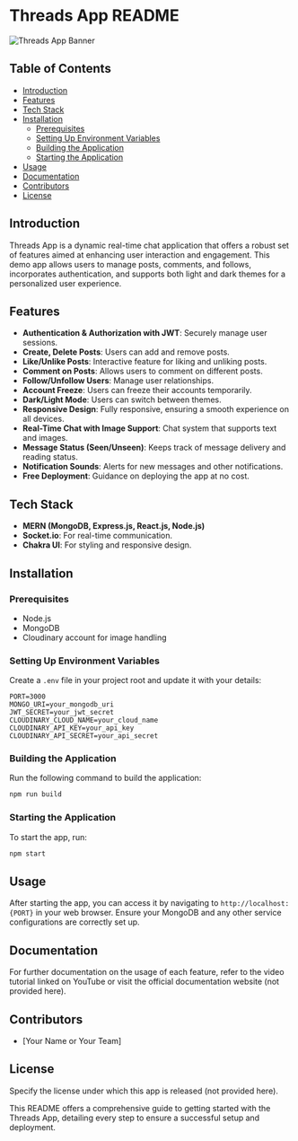 # Threads App README

![Threads App Banner](https://i.imgur.com/B6t5pNa.png)

## Table of Contents

-   [Introduction](#introduction)
-   [Features](#features)
-   [Tech Stack](#tech-stack)
-   [Installation](#installation)
    -   [Prerequisites](#prerequisites)
    -   [Setting Up Environment Variables](#setting-up-environment-variables)
    -   [Building the Application](#building-the-application)
    -   [Starting the Application](#starting-the-application)
-   [Usage](#usage)
-   [Documentation](#documentation)
-   [Contributors](#contributors)
-   [License](#license)

## Introduction

Threads App is a dynamic real-time chat application that offers a robust set of features aimed at enhancing user interaction and engagement. This demo app allows users to manage posts, comments, and follows, incorporates authentication, and supports both light and dark themes for a personalized user experience.

## Features

-   **Authentication & Authorization with JWT**: Securely manage user sessions.
-   **Create, Delete Posts**: Users can add and remove posts.
-   **Like/Unlike Posts**: Interactive feature for liking and unliking posts.
-   **Comment on Posts**: Allows users to comment on different posts.
-   **Follow/Unfollow Users**: Manage user relationships.
-   **Account Freeze**: Users can freeze their accounts temporarily.
-   **Dark/Light Mode**: Users can switch between themes.
-   **Responsive Design**: Fully responsive, ensuring a smooth experience on all devices.
-   **Real-Time Chat with Image Support**: Chat system that supports text and images.
-   **Message Status (Seen/Unseen)**: Keeps track of message delivery and reading status.
-   **Notification Sounds**: Alerts for new messages and other notifications.
-   **Free Deployment**: Guidance on deploying the app at no cost.

## Tech Stack

-   **MERN (MongoDB, Express.js, React.js, Node.js)**
-   **Socket.io**: For real-time communication.
-   **Chakra UI**: For styling and responsive design.

## Installation

### Prerequisites

-   Node.js
-   MongoDB
-   Cloudinary account for image handling

### Setting Up Environment Variables

Create a `.env` file in your project root and update it with your details:

```plaintext
PORT=3000
MONGO_URI=your_mongodb_uri
JWT_SECRET=your_jwt_secret
CLOUDINARY_CLOUD_NAME=your_cloud_name
CLOUDINARY_API_KEY=your_api_key
CLOUDINARY_API_SECRET=your_api_secret
```

### Building the Application

Run the following command to build the application:

```bash
npm run build
```

### Starting the Application

To start the app, run:

```bash
npm start
```

## Usage

After starting the app, you can access it by navigating to `http://localhost:{PORT}` in your web browser. Ensure your MongoDB and any other service configurations are correctly set up.

## Documentation

For further documentation on the usage of each feature, refer to the video tutorial linked on YouTube or visit the official documentation website (not provided here).

## Contributors

-   [Your Name or Your Team]

## License

Specify the license under which this app is released (not provided here).

This README offers a comprehensive guide to getting started with the Threads App, detailing every step to ensure a successful setup and deployment.
